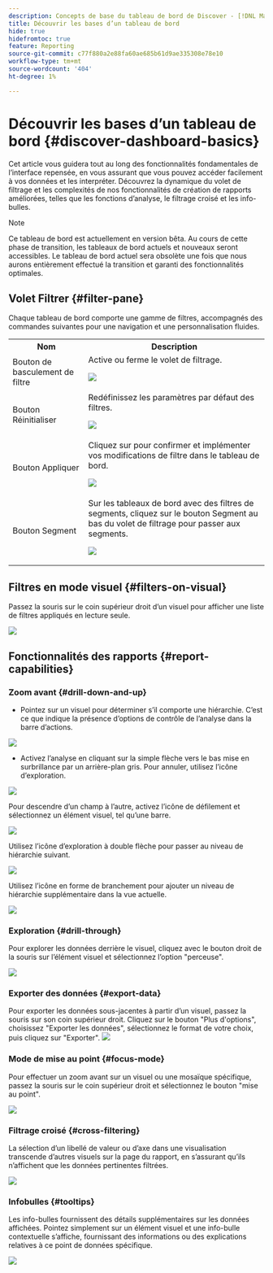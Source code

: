 ```yaml
---
description: Concepts de base du tableau de bord de Discover - [!DNL Marketo Measure] - Produit
title: Découvrir les bases d’un tableau de bord
hide: true
hidefromtoc: true
feature: Reporting
source-git-commit: c77f880a2e88fa60ae685b61d9ae335308e78e10
workflow-type: tm+mt
source-wordcount: '404'
ht-degree: 1%

---
```


# Découvrir les bases d’un tableau de bord {#discover-dashboard-basics}

Cet article vous guidera tout au long des fonctionnalités fondamentales de l’interface repensée, en vous assurant que vous pouvez accéder facilement à vos données et les interpréter. Découvrez la dynamique du volet de filtrage et les complexités de nos fonctionnalités de création de rapports améliorées, telles que les fonctions d’analyse, le filtrage croisé et les info-bulles.

>[!NOTE]
>
>Ce tableau de bord est actuellement en version bêta. Au cours de cette phase de transition, les tableaux de bord actuels et nouveaux seront accessibles. Le tableau de bord actuel sera obsolète une fois que nous aurons entièrement effectué la transition et garanti des fonctionnalités optimales.

## Volet Filtrer {#filter-pane}

Chaque tableau de bord comporte une gamme de filtres, accompagnés des commandes suivantes pour une navigation et une personnalisation fluides.

<table style="table-layout:auto"> 
 <tbody> 
  <tr> 
   <th>Nom</th> 
   <th>Description</th>
  </tr> 
  <tr> 
   <td>Bouton de basculement de filtre</td>
   <td>Active ou ferme le volet de filtrage.
   <p><img src="assets/discover-dashboard-basics-1.png"></td>
  </tr>
  <tr> 
   <td>Bouton Réinitialiser</td>
   <td>Redéfinissez les paramètres par défaut des filtres.
   <p><img src="assets/discover-dashboard-basics-2.png"></td>
  </tr>
   <tr> 
   <td>Bouton Appliquer</td>
   <td>Cliquez sur pour confirmer et implémenter vos modifications de filtre dans le tableau de bord.
   <p><img src="assets/discover-dashboard-basics-3.png"></td>
  </tr>
  <tr> 
   <td>Bouton Segment</td>
   <td>Sur les tableaux de bord avec des filtres de segments, cliquez sur le bouton Segment au bas du volet de filtrage pour passer aux segments.
   <p><img src="assets/discover-dashboard-basics-3a.png"></td>
  </tr>
 </tbody> 
</table>

## Filtres en mode visuel {#filters-on-visual}

Passez la souris sur le coin supérieur droit d’un visuel pour afficher une liste de filtres appliqués en lecture seule.

![](assets/discover-dashboard-basics-3b.png)

## Fonctionnalités des rapports {#report-capabilities}

### Zoom avant {#drill-down-and-up}

* Pointez sur un visuel pour déterminer s’il comporte une hiérarchie. C’est ce que indique la présence d’options de contrôle de l’analyse dans la barre d’actions.

![](assets/discover-dashboard-basics-4.png)

* Activez l’analyse en cliquant sur la simple flèche vers le bas mise en surbrillance par un arrière-plan gris. Pour annuler, utilisez l’icône d’exploration.

![](assets/discover-dashboard-basics-5.png)

Pour descendre d’un champ à l’autre, activez l’icône de défilement et sélectionnez un élément visuel, tel qu’une barre.

![](assets/discover-dashboard-basics-6.gif)

Utilisez l’icône d’exploration à double flèche pour passer au niveau de hiérarchie suivant.

![](assets/discover-dashboard-basics-7.gif)

Utilisez l’icône en forme de branchement pour ajouter un niveau de hiérarchie supplémentaire dans la vue actuelle.

![](assets/discover-dashboard-basics-8.gif)

### Exploration {#drill-through}

Pour explorer les données derrière le visuel, cliquez avec le bouton droit de la souris sur l’élément visuel et sélectionnez l’option &quot;perceuse&quot;.

![](assets/discover-dashboard-basics-9.gif)

### Exporter des données {#export-data}

Pour exporter les données sous-jacentes à partir d’un visuel, passez la souris sur son coin supérieur droit. Cliquez sur le bouton &quot;Plus d&#39;options&quot;, choisissez &quot;Exporter les données&quot;, sélectionnez le format de votre choix, puis cliquez sur &quot;Exporter&quot;.
![](assets/discover-dashboard-basics-10.gif)

### Mode de mise au point {#focus-mode}

Pour effectuer un zoom avant sur un visuel ou une mosaïque spécifique, passez la souris sur le coin supérieur droit et sélectionnez le bouton &quot;mise au point&quot;.

![](assets/discover-dashboard-basics-11.gif)

### Filtrage croisé {#cross-filtering}

La sélection d’un libellé de valeur ou d’axe dans une visualisation transcende d’autres visuels sur la page du rapport, en s’assurant qu’ils n’affichent que les données pertinentes filtrées.

![](assets/discover-dashboard-basics-12.gif)

### Infobulles {#tooltips}

Les info-bulles fournissent des détails supplémentaires sur les données affichées. Pointez simplement sur un élément visuel et une info-bulle contextuelle s’affiche, fournissant des informations ou des explications relatives à ce point de données spécifique.

![](assets/discover-dashboard-basics-13.gif)
